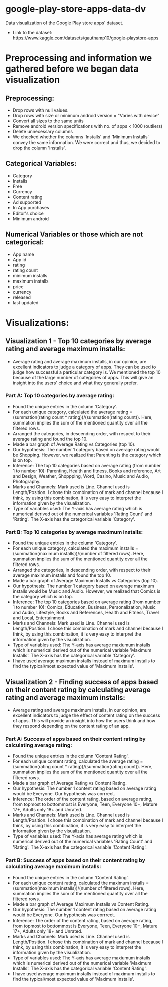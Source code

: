 # google-play-store-apps-data-dv
Data visualization of the Google Play store apps' dataset.
- Link to the dataset: https://www.kaggle.com/datasets/gauthamp10/google-playstore-apps

# Preprocessing and information we gathered before we began data visualization

## Preprocessing:
- Drop rows with null values.
- Drop rows with size or minimum android version = "Varies with device"
- Convert all sizes to the same units
- Remove android version specifications with no. of apps < 1000 (outliers)
- Delete unnecessary columns
- We checked whether the columns 'Installs' and 'Minimum Installs' convey the same information. We were correct and thus, we decided to drop the column 'Installs'.

## Categorical Variables:
- Category
- Installs
- Free
- Currency
- Content rating
- Ad supported
- In App purchases
- Editor's choice
- Minimum android

## Numerical Variables or those which are not categorical:
- App name
- App id
- rating
- rating count
- minimum installs
- maximum installs
- price
- currency
- released
- last updated

# Visualizations:
## Visualization 1 - Top 10 categories by average rating and average maximum installs:
- Average rating and average maximum installs, in our opinion, are excellent indicators to judge a category of apps. They can be used to judge how successful a particular category is. We mentioned the top 10 because of the large number of categories of apps. This will give an insight into the users' choice and what they generally prefer.
### Part A: Top 10 categories by average rating:
- Found the unique entries in the column 'Category'.
- For each unique category, calculated the average rating = (summation(rating count * rating))/(summation(rating count)). Here, summation implies the sum of the mentioned quantity over all the filtered rows.
- Arranged the categories, in descending order, with respect to their average rating and found the top 10.
- Made a bar graph of Average Rating vs Categories (top 10).
- Our hypothesis: The number 1 category based on average rating would be Shopping. However, we realized that Parenting is the category which is on top.
- Inference: The top 10 categories based on average rating (from number 1 to number 10): Parenting, Health and fitness, Books and reference, Art and Design, Weather, Shoppping, Word, Casino, Music and Audio, Photography.
- Marks and Channels: Mark used is Line. Channel used is Length/Position. I chose this combination of mark and channel because I think, by using this combination, it is very easy to interpret the information given by the visualization.
- Type of variables used: The Y-axis has average rating which is numerical derived out of the numerical variables 'Rating Count' and 'Rating'. The X-axis has the categorical variable 'Category'.
### Part B: Top 10 categories by average maximum installs:
- Found the unique entries in the column 'Category'.
- For each unique category, calculated the maximum installs = (summation(maximum installs))/(number of filtered rows). Here, summation implies the sum of the mentioned quantity over all the filtered rows.
- Arranged the categories, in descending order, with respect to their average maximum installs and found the top 10.
- Made a bar graph of Average Maximum Installs vs Categories (top 10).
- Our hypothesis: The number 1 category based on average maximum installs would be Music and Audio. However, we realized that Comics is the category which is on top.
- Inference: The top 10 categories based on average rating (from number 1 to number 10): Comics, Education, Business, Personalization, Music and Audio, Lifestyle, Books and References, Health and Fitness, Travel and Local, Entertainment.
- Marks and Channels: Mark used is Line. Channel used is Length/Position. I chose this combination of mark and channel because I think, by using this combination, it is very easy to interpret the information given by the visualization.
- Type of variables used: The Y-axis has average maxiumum installs which is numerical derived out of the numerical variable 'Maximum Installs'. The X-axis has the categorical variable 'Category'.
- I have used average maximum installs instead of maximum installs to find the typical/most expected value of 'Maximum Installs'.

## Visualization 2 - Finding success of apps based on their content rating by calculating average rating and average maximum installs:
- Average rating and average maximum installs, in our opinion, are excellent indicators to judge the effect of content rating on the success of apps. This will provide an insight into how the users think and how they respond depending on the content rating of an app.
### Part A: Success of apps based on their content rating by calculating average rating:
- Found the unique entries in the column 'Content Rating'.
- For each unique content rating, calculated the average rating = (summation(rating count * rating))/(summation(rating count)). Here, summation implies the sum of the mentioned quantity over all the filtered rows.
- Made a bar graph of Average Rating vs Content Rating.
- Our hypothesis: The number 1 content rating based on average rating would be Everyone. Our hypothesis was corrrect.
- Inference: The order of the content rating, based on average rating, from topmost to bottommost is Everyone, Teen, Everyone 10+, Mature 17+, Adults only 18+ and Unrated.
- Marks and Channels: Mark used is Line. Channel used is Length/Position. I chose this combination of mark and channel because I think, by using this combination, it is very easy to interpret the information given by the visualization.
- Type of variables used: The Y-axis has average rating which is numerical derived out of the numerical variables 'Rating Count' and 'Rating'. The X-axis has the categorical variable 'Content Rating'.
### Part B: Success of apps based on their content rating by calculating average maximum installs:
- Found the unique entries in the column 'Content Rating'.
- For each unique content rating, calculated the maximum installs = (summation(maximum installs))/(number of filtered rows). Here, summation implies the sum of the mentioned quantity over all the filtered rows.
- Made a bar graph of Average Maximum Installs vs Content Rating.
- Our hypothesis: The number 1 content rating based on average rating would be Everyone. Our hypothesis was corrrect.
- Inference: The order of the content rating, based on average rating, from topmost to bottommost is Everyone, Teen, Everyone 10+, Mature 17+, Adults only 18+ and Unrated.
- Marks and Channels: Mark used is Line. Channel used is Length/Position. I chose this combination of mark and channel because I think, by using this combination, it is very easy to interpret the information given by the visualization.
- Type of variables used: The Y-axis has average maxiumum installs which is numerical derived out of the numerical variable 'Maximum Installs'. The X-axis has the categorical variable 'Content Rating'.
- I have used average maximum installs instead of maximum installs to find the typical/most expected value of 'Maximum Installs'.
